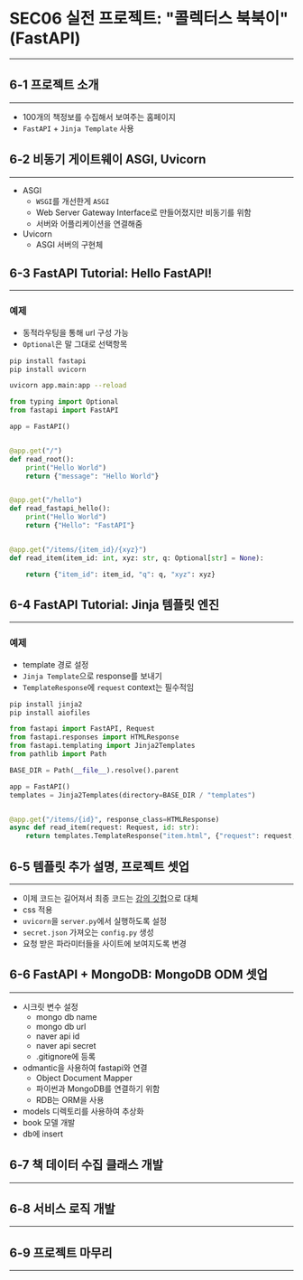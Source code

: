 # SEC06 실전 프로젝트: "콜렉터스 북북이"(FastAPI)

---

## 6-1 프로젝트 소개

---

- 100개의 책정보를 수집해서 보여주는 홈페이지
- `FastAPI` + `Jinja Template` 사용

## 6-2 비동기 게이트웨이 ASGI, Uvicorn

---

- ASGI
  - `WSGI`를 개선한게 `ASGI`
  - Web Server Gateway Interface로 만들어졌지만 비동기를 위함
  - 서버와 어플리케이션을 연결해줌
- Uvicorn
  - ASGI 서버의 구현체

## 6-3 FastAPI Tutorial: Hello FastAPI!

---

### 예제
- 동적라우팅을 통해 url 구성 가능
- `Optional`은 말 그대로 선택항목

```bash
pip install fastapi
pip install uvicorn

uvicorn app.main:app --reload
```

```python
from typing import Optional
from fastapi import FastAPI

app = FastAPI()


@app.get("/")
def read_root():
    print("Hello World")
    return {"message": "Hello World"}


@app.get("/hello")
def read_fastapi_hello():
    print("Hello World")
    return {"Hello": "FastAPI"}


@app.get("/items/{item_id}/{xyz}")
def read_item(item_id: int, xyz: str, q: Optional[str] = None):

    return {"item_id": item_id, "q": q, "xyz": xyz}
```

## 6-4 FastAPI Tutorial: Jinja 템플릿 엔진

---

### 예제
- template 경로 설정
- `Jinja Template`으로 response를 보내기
- `TemplateResponse`에 `request` context는 필수적임

```bash
pip install jinja2
pip install aiofiles
```

```python
from fastapi import FastAPI, Request
from fastapi.responses import HTMLResponse
from fastapi.templating import Jinja2Templates
from pathlib import Path

BASE_DIR = Path(__file__).resolve().parent

app = FastAPI()
templates = Jinja2Templates(directory=BASE_DIR / "templates")


@app.get("/items/{id}", response_class=HTMLResponse)
async def read_item(request: Request, id: str):
    return templates.TemplateResponse("item.html", {"request": request, "id": id, "data": "hello fastapi"})
```

## 6-5 템플릿 추가 설명, 프로젝트 셋업

---

- 이제 코드는 길어져서 최종 코드는 [강의 깃헙](https://github.com/amamov/teaching-async-python/tree/main/6-%EC%8B%A4%EC%A0%84-%ED%94%84%EB%A1%9C%EC%A0%9D%ED%8A%B8-%EC%BD%9C%EB%A0%89%ED%84%B0%EC%8A%A4)으로 대체
- css 적용
- `uvicorn`을 `server.py`에서 실행하도록 설정
- `secret.json` 가져오는 `config.py` 생성
- 요청 받은 파라미터들을 사이트에 보여지도록 변경


## 6-6 FastAPI + MongoDB: MongoDB ODM 셋업

---

- 시크릿 변수 설정
  - mongo db name
  - mongo db url
  - naver api id
  - naver api secret
  - .gitignore에 등록
- odmantic을 사용하여 fastapi와 연결
  - Object Document Mapper
  - 파이썬과 MongoDB를 연결하기 위함
  - RDB는 ORM을 사용
- models 디렉토리를 사용하여 추상화
- book 모델 개발
- db에 insert

## 6-7 책 데이터 수집 클래스 개발

---

## 6-8 서비스 로직 개발

---

## 6-9 프로젝트 마무리

---